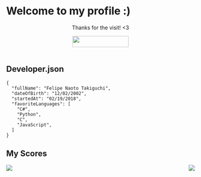 # Welcome to my profile :)

<div align="center">
  <p>Thanks for the visit! <3</p>
  <img width="150" height="30" src="https://komarev.com/ghpvc/?username=FelipeTakiguchi"/>
</div>

<br>

## Developer.json
```
{
  "fullName": "Felipe Naoto Takiguchi",
  "dateOfBirth": "12/02/2002",
  "startedAt": "02/19/2018",
  "favoriteLanguages": [
    "C#",
    "Python",
    "C",
    "JavaScript",
  ]
}
```

## My Scores

<div align="center">
  <img align="left" src="https://github-readme-stats-sigma-five.vercel.app/api/top-langs/?username=FelipeTakiguchi"/>
  <img align="right" src="https://github-readme-stats.vercel.app/api?username=FelipeTakiguchi&show_icons=true&theme=radical"/>
</div>

<br>

